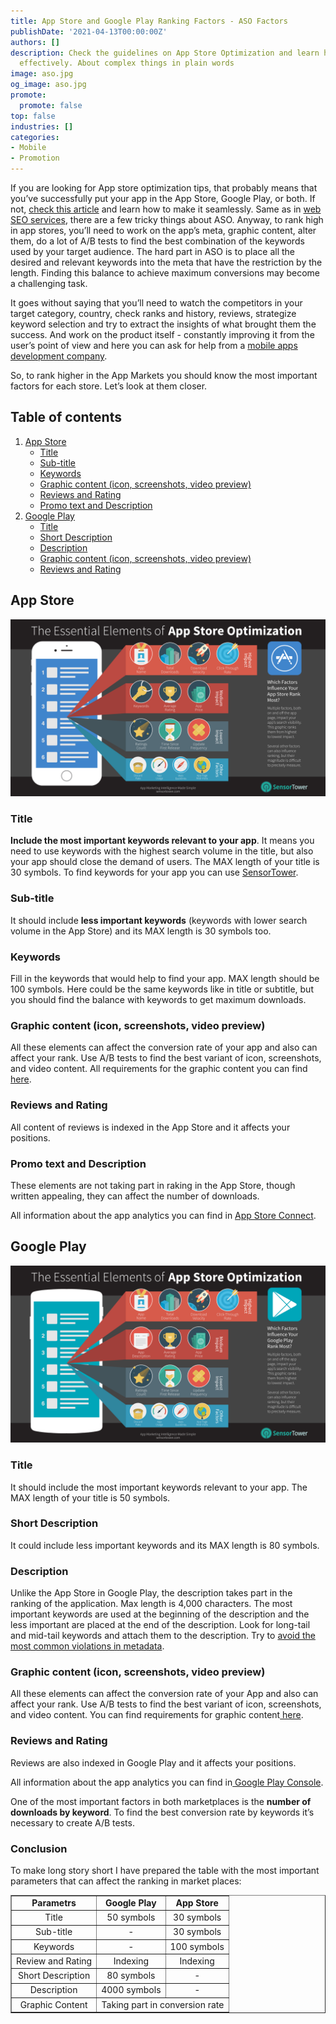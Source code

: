 ```yaml
---
title: App Store and Google Play Ranking Factors - ASO Factors
publishDate: '2021-04-13T00:00:00Z'
authors: []
description: Check the guidelines on App Store Optimization and learn how to do ASO
  effectively. About complex things in plain words
image: aso.jpg
og_image: aso.jpg
promote:
  promote: false
top: false
industries: []
categories:
- Mobile
- Promotion
---
```

If you are looking for App store optimization tips, that probably means that you’ve successfully put your app in the App Store, Google Play, or both. If not, <a href="https://anadea.info/blog/how-to-put-your-app-in-the-app-store-or-google-play" target="_blank">check this article</a> and learn how to make it seamlessly. Same as in [web SEO services](https://anadea.info/services/seo-service), there are a few tricky things about ASO. Anyway, to rank high in app stores, you’ll need to work on the app’s meta, graphic content, alter them, do a lot of A/B tests to find the best combination of the keywords used by your target audience. The hard part in ASO is to place all the desired and relevant keywords into the meta that have the restriction by the length. Finding this balance to achieve maximum conversions may become a challenging task.

It goes without saying that you’ll need to watch the competitors in your target category, country, check ranks and history, reviews, strategize keyword selection and try to extract the insights of what brought them the success. And work on the product itself - constantly improving it from the user’s point of view and here you can ask for help from a <a href="https://anadea.info/services/mobile-development" target="_blank">mobile apps development company</a>.

So, to rank higher in the App Markets you should know the most important factors for each store. Let’s look at them closer.


<h2>Table of contents</h2>
<ol>
 <li><a href="#app-store">App Store</a>
  <ul>
   <li><a href="#app-store-title">Title</a></li>
   <li><a href="#app-store-subtitle">Sub-title</a></li>
   <li><a href="#app-store-keywords">Keywords</a></li>
   <li><a href="#app-store-graphic-content">Graphic content (icon, screenshots, video preview)</a></li>
   <li><a href="#app-store-reviews">Reviews and Rating</a></li>
   <li><a href="#app-store-promo-description">Promo text and Description</a></li>
  </ul>
 </li>
 <li><a href="#google_play">Google Play</a>
  <ul>
   <li><a href="#google-play-title">Title</a></li>
   <li><a href="#google-play-short-description">Short Description</a></li>
   <li><a href="#google-play-description">Description</a></li>
   <li><a href="#google-play-graphic-content">Graphic content (icon, screenshots, video preview)</a></li>
   <li><a href="#google-play-reviews">Reviews and Rating</a></li>
  </ul>
 </li>
</ol>

<a name="app-store"></a>
## App Store
<img src="aso_for_app_store.png" alt="Apple App Store Ranking Factors">

<a name="app-store-title"></a>
### Title

**Include the most important keywords relevant to your app**. It means you need to use keywords with the highest search volume in the title, but also your app should close the demand of users. The MAX length of your title is 30 symbols. To find keywords for your app you can use <a href="https://sensortower.com/" rel="nofollow" target="_blank">SensorTower</a>.

<a name="app-store-subtitle"></a>
### Sub-title

It should include **less important keywords** (keywords with lower search volume in the App Store) and its MAX length is 30 symbols too.

<a name="app-store-keywords"></a>
### Keywords

Fill in the keywords that would help to find your app. MAX length should be 100 symbols. Here could be the same keywords like in title or subtitle, but you should find the balance with keywords to get maximum downloads.

<a name="app-store-graphic-content"></a>
### Graphic content (icon, screenshots, video preview)

All these elements can affect the conversion rate of your app and also can affect your rank. Use A/B tests to find the best variant of icon, screenshots, and video content. All requirements for the graphic content you can find <a href="https://help.apple.com/app-store-connect/#/dev910472ff2" rel="nofollow" target="_blank"> here</a>.

<a name="app-store-reviews"></a>
### Reviews and Rating

All content of reviews is indexed in the App Store and it affects your positions.

<a name="app-store-promo-description"></a>
### Promo text and Description

These elements are not taking part in raking in the App Store, though written appealing, they can affect the number of downloads.

All information about the app analytics you can find in <a href="https://developer.apple.com/app-store-connect/" rel="nofollow" target="_blank">App Store Connect</a>.

<a name="google-play"></a>
## Google Play

<img src="aso_for_google_play.png" alt="Google Play Store Ranking Factors">

<a name="google-play-title"></a>
### Title

It should include the most important keywords relevant to your app. The MAX length of your title is 50 symbols.

<a name="google-play-short-description"></a>
### Short Description

It could include less important keywords and its MAX length is 80 symbols.

<a name="google-play-description"></a>
### Description

Unlike the App Store in Google Play, the description takes part in the ranking of the application. Max length is 4,000 characters. The most important keywords are used at the beginning of the description and the less important are placed at the end of the description. Look for long-tail and mid-tail keywords and attach them to the description. Try to <a href="https://support.google.com/googleplay/android-developer/answer/9898842#zippy=" rel="nofollow" target="_blank"> avoid the most common violations in metadata</a>.

<a name="google-play-graphic-content"></a>
### Graphic content (icon, screenshots, video preview)

All these elements can affect the conversion rate of your App and also can affect your rank. Use A/B tests to find the best variant of icon, screenshots, and video content. You can find requirements for graphic content<a href="https://support.google.com/googleplay/android-developer/answer/9866151?hl=en&visit_id=637538219534397564-2880302510&rd=1" rel="nofollow" target="_blank"> here</a>.

<a name="google-play-reviews"></a>
### Reviews and Rating
Reviews are also indexed in Google Play and it affects your positions.

All information about the app analytics you can find in<a href="https://developer.android.com/distribute/console" rel="nofollow" target="_blank"> Google Play Console</a>.

One of the most important factors in both marketplaces is the **number of downloads by keyword**. To find the best conversion rate by keywords it’s necessary to create A/B tests.

### Conclusion
To make long story short I have prepared the table with the most important parameters that can affect the ranking in market places:
<table border="1" width="100%">
<tbody>
<tr>
<td align="center"><b>Parametrs</b></td>
<td align="center"><b>Google Play</b></td>
<td align="center"><b>App Store</b></td>
</tr>
<tr>
<td align="center">Title</td>
<td align="center">50 symbols</td>
<td align="center">30 symbols</td>
</tr>
<tr>
<td align="center">Sub-title</td>
<td align="center">-</td>
<td align="center">30 symbols</td>
</tr>
<tr>
<td align="center">Keywords</td>
<td align="center">-</td>
<td align="center">100 symbols</td>
</tr>
<tr>
<td align="center">Review and Rating</td>
<td align="center">Indexing</td>
<td align="center">Indexing</td>
</tr>
<tr>
<td align="center">Short Description</td>
<td align="center">80 symbols</td>
<td align="center">-</td>
</tr>
<tr>
<td align="center">Description</td>
<td align="center">4000 symbols</td>
<td align="center">-</td>
</tr>
<tr>
<td align="center">Graphic Content</td>
<td rowspan="1" colspan="2" align="center" >Taking part in conversion rate</td>
</tr>
</tbody>
</table>
